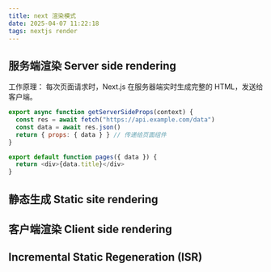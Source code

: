 ```yaml
---
title: next 渲染模式
date: 2025-04-07 11:22:18
tags: nextjs render
---
```


## 服务端渲染 Server side rendering

工作原理：
每次页面请求时，Next.js 在服务器端实时生成完整的 HTML，发送给客户端。

```javascript
export async function getServerSideProps(context) {
  const res = await fetch("https://api.example.com/data")
  const data = await res.json()
  return { props: { data } } // 传递给页面组件
}

export default function pages({ data }) {
  return <div>{data.title}</div>
}
```

## 静态生成 Static site rendering

## 客户端渲染 Client side rendering

## Incremental Static Regeneration (ISR)
